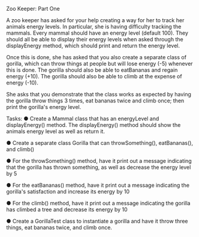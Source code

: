 Zoo Keeper: Part One

A zoo keeper has asked for your help creating a way for her to track her animals energy levels. In particular, she is having difficulty tracking the mammals. Every mammal should have an energy level (default 100). They should all be able to display their energy levels when asked through the displayEnergy method, which should print and return the energy level.

Once this is done, she has asked that you also create a separate class of gorilla, which can throw things at people but will lose energy (-5) whenever this is done. The gorilla should also be able to eatBananas and regain energy (+10). The gorilla should also be able to climb at the expense of energy (-10).

She asks that you demonstrate that the class works as expected by having the gorilla throw things 3 times, eat bananas twice and climb once; then print the gorilla's energy level.

Tasks:
● Create a Mammal class that has an energyLevel and displayEnergy() method. The displayEnergy() method should show the animals energy level as well as return it.

● Create a separate class Gorilla that can throwSomething(), eatBananas(), and climb()

● For the throwSomething() method, have it print out a message indicating that the gorilla has thrown something, as well as decrease the energy level by 5

● For the eatBananas() method, have it print out a message indicating the gorilla's satisfaction and increase its energy by 10

● For the climb() method, have it print out a message indicating the gorilla has climbed a tree and decrease its energy by 10

● Create a GorillaTest class to instantiate a gorilla and have it throw three things, eat bananas twice, and climb once.
